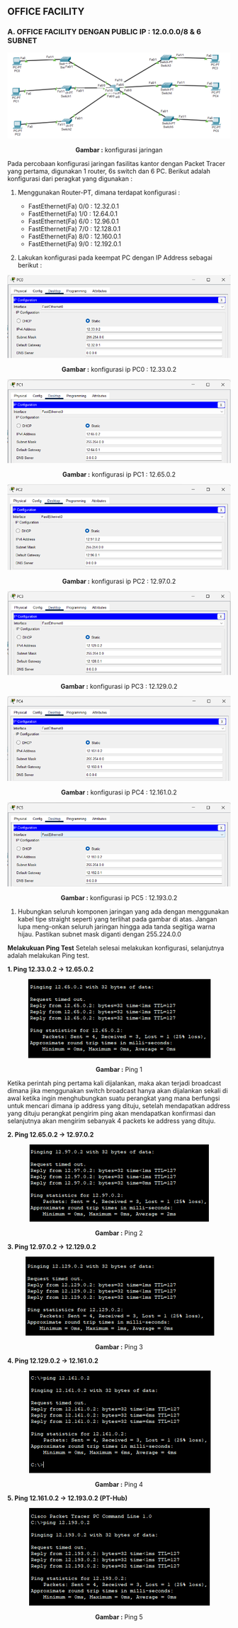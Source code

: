 ## OFFICE FACILITY

### A. OFFICE FACILITY DENGAN PUBLIC IP : 12.0.0.0/8 & 6 SUBNET 

<div align="center">
<img src="./assets/main.png">
<p><strong>Gambar :</strong> konfigurasi jaringan</p>
</div>

Pada percobaan konfigurasi jaringan fasilitas kantor dengan Packet Tracer yang pertama, digunakan 1 router, 6s switch dan 6 PC.
Berikut adalah konfigurasi dari peragkat yang digunakan :

1. Menggunakan Router-PT, dimana terdapat  konfigurasi :

   - FastEthernet(Fa) 0/0 : 12.32.0.1
   - FastEthernet(Fa) 1/0 : 12.64.0.1
   - FastEthernet(Fa) 6/0 : 12.96.0.1
   - FastEthernet(Fa) 7/0 : 12.128.0.1
   - FastEthernet(Fa) 8/0 : 12.160.0.1
   - FastEthernet(Fa) 9/0 : 12.192.0.1

2. Lakukan konfigurasi pada keempat PC dengan IP Address sebagai berikut :

<div align="center">
<img src="./assets/pc0.png">
<p><strong>Gambar :</strong> konfigurasi ip PC0 : 12.33.0.2</p>
</div>

<div align="center">
<img src="./assets/pc1.png">
<p><strong>Gambar :</strong> konfigurasi ip PC1 : 12.65.0.2</p>
</div>

<div align="center">
<img src="./assets/pc2.png">
<p><strong>Gambar :</strong> konfigurasi ip PC2 : 12.97.0.2</p>
</div>

<div align="center">
<img src="./assets/pc3.png">
<p><strong>Gambar :</strong> konfigurasi ip PC3 : 12.129.0.2</p>
</div>

<div align="center">
<img src="./assets/pc4.png">
<p><strong>Gambar :</strong> konfigurasi ip PC4 : 12.161.0.2</p>
</div>

<div align="center">
<img src="./assets/pc5.png">
<p><strong>Gambar :</strong> konfigurasi ip PC5 : 12.193.0.2</p>
</div>


1. Hubungkan seluruh komponen jaringan yang ada dengan menggunakan kabel tipe straight seperti yang terlihat pada gambar di atas. Jangan lupa meng-onkan seluruh jaringan hingga ada tanda segitiga warna hijau. Pastikan subnet mask diganti dengan 255.224.0.0

**Melakukuan Ping Test**
Setelah selesai melakukan konfigurasi, selanjutnya adalah melakukan Ping test.

**1. Ping 12.33.0.2 -> 12.65.0.2**

<div align="center">
<img src="./assets/ping1.png">
<p><strong>Gambar :</strong> Ping 1</p>
</div>

Ketika perintah ping pertama kali dijalankan, maka akan terjadi broadcast dimana jika menggunakan switch broadcast hanya akan dijalankan sekali di awal ketika ingin menghubungkan suatu perangkat yang mana berfungsi untuk mencari dimana ip address yang dituju, setelah mendapatkan address yang dituju perangkat pengirim ping akan mendapatkan konfirmasi dan selanjutnya akan mengirim sebanyak 4 packets ke address yang dituju.

**2. Ping 12.65.0.2 -> 12.97.0.2**

<div align="center">
<img src="./assets/ping2.png">
<p><strong>Gambar :</strong> Ping 2</p>
</div>

**3. Ping 12.97.0.2 -> 12.129.0.2**

<div align="center">
<img src="./assets/ping3.png">
<p><strong>Gambar :</strong> Ping 3</p>
</div>

**4. Ping 12.129.0.2 -> 12.161.0.2**

<div align="center">
<img src="./assets/ping4.png">
<p><strong>Gambar :</strong> Ping 4</p>
</div>

**5. Ping 12.161.0.2 -> 12.193.0.2 (PT-Hub)**

<div align="center">
<img src="./assets/ping5.png">
<p><strong>Gambar :</strong> Ping 5</p>
</div>